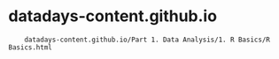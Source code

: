 # datadays-content.github.io


        datadays-content.github.io/Part 1. Data Analysis/1. R Basics/R Basics.html
            
